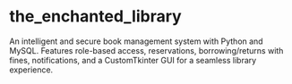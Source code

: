 # the_enchanted_library
An intelligent and secure book management system with Python and MySQL. Features role-based access, reservations, borrowing/returns with fines, notifications, and a CustomTkinter GUI for a seamless library experience.
